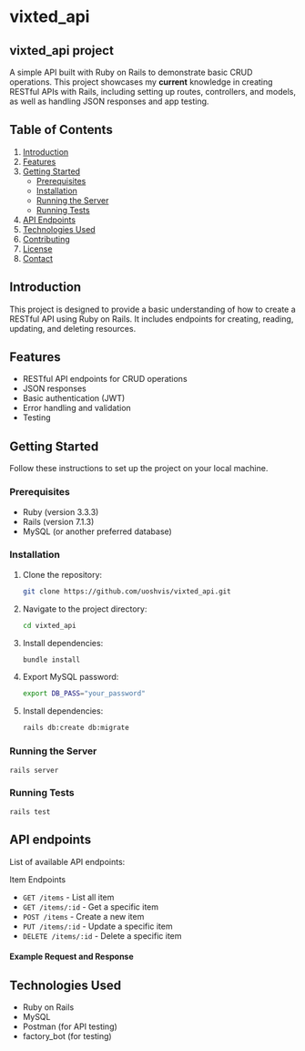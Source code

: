 # vixted_api

<!-- Project Title -->
## vixted_api project

<!-- Project Description -->
A simple API built with Ruby on Rails to demonstrate basic CRUD operations. This project showcases my **current** knowledge in creating RESTful APIs with Rails, including setting up routes, controllers, and models, as well as handling JSON responses and app testing.

## Table of Contents

1. [Introduction](#introduction)
2. [Features](#features)
3. [Getting Started](#getting-started)
   - [Prerequisites](#prerequisites)
   - [Installation](#installation)
   - [Running the Server](#running-the-server)
   - [Running Tests](#running-tests)
4. [API Endpoints](#api-endpoints)
5. [Technologies Used](#technologies-used)
6. [Contributing](#contributing)
7. [License](#license)
8. [Contact](#contact)

<!-- Introduction to the Project -->
## Introduction

This project is designed to provide a basic understanding of how to create a RESTful API using Ruby on Rails. It includes endpoints for creating, reading, updating, and deleting resources.

<!-- Features of the Project -->
## Features

- RESTful API endpoints for CRUD operations
- JSON responses
- Basic authentication (JWT)
- Error handling and validation
- Testing

<!-- Getting Started Section -->
## Getting Started

Follow these instructions to set up the project on your local machine.

### Prerequisites

- Ruby (version 3.3.3)
- Rails (version 7.1.3)
- MySQL (or another preferred database)

### Installation

1. Clone the repository:
   ```bash
   git clone https://github.com/uoshvis/vixted_api.git

2. Navigate to the project directory:
   ```bash
   cd vixted_api

3. Install dependencies:
    ```bash
   bundle install

4. Export MySQL password:
    ```bash
   export DB_PASS="your_password"

5. Install dependencies:
    ```bash
   rails db:create db:migrate

### Running the Server

```
rails server
```

### Running Tests

```
rails test
```

## API endpoints

List of available API endpoints:

Item Endpoints
* `GET /items` - List all item
* `GET /items/:id` - Get a specific item
* `POST /items` - Create a new item
* `PUT /items/:id` - Update a specific item
* `DELETE /items/:id` - Delete a specific item

#### Example Request and Response

## Technologies Used

* Ruby on Rails
* MySQL
* Postman (for API testing)
* factory_bot (for testing)
